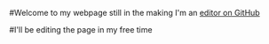 #Welcome to my webpage still in the making
I'm an [editor on GitHub](https://github.com/domsoos/domsoos.github.io/edit/master/index.html)

#I'll be editing the page in my free time

